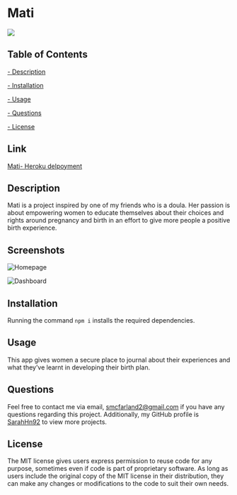 # Mati

  ![](https://img.shields.io/badge/License-MIT-lightgreen)

  ## Table of Contents
   
   [ - Description](#description)
 
   [ - Installation](#installation)
 
   [ - Usage](#usage)
   
   [ - Questions](#questions)
  
   [ - License](#license)

   ## Link

   [Mati- Heroku delpoyment](https://secure-depths-39446.herokuapp.com/dash)

 
   ## Description
  Mati is a project inspired by one of my friends who is a doula. Her passion is about empowering women to educate themselves about their choices and rights around pregnancy and birth in an effort to give more people a positive birth experience.

  ## Screenshots

  ![Homepage](./Assets/Project1Scrnsht1.png)

  ![Dashboard](./Assets/Project1Scrnsht2.png)
  
  
  ## Installation
 Running the command `npm i` installs the required dependencies.
 

  ## Usage
 
 This app gives women a secure place to journal about their experiences and what they’ve learnt in developing their birth plan.
  
  
  

  ## Questions
  Feel free to contact me via email, smcfarland2@gmail.com if you have any questions regarding this project. 
  Additionally, my GitHub profile is [SarahHn92](https://github.com/SarahHn92) to view more projects.

  ## License
  The MIT license gives users express permission to reuse code for any purpose, 
sometimes even if code is part of proprietary software. As long as users include the original 
copy of the MIT license in their distribution, they can make any changes or modifications to the 
code to suit their own needs.